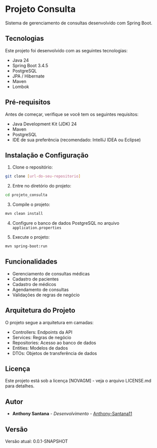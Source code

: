 # Projeto Consulta

Sistema de gerenciamento de consultas desenvolvido com Spring Boot.

## Tecnologias

Este projeto foi desenvolvido com as seguintes tecnologias:

- Java 24
- Spring Boot 3.4.5
- PostgreSQL
- JPA / Hibernate
- Maven
- Lombok

## Pré-requisitos

Antes de começar, verifique se você tem os seguintes requisitos:

- Java Development Kit (JDK) 24
- Maven
- PostgreSQL
- IDE de sua preferência (recomendado: IntelliJ IDEA ou Eclipse)

## Instalação e Configuração

1. Clone o repositório:
```bash
git clone [url-do-seu-repositorio]
```

2. Entre no diretório do projeto:
```bash
cd projeto_consulta
```

3. Compile o projeto:
```bash
mvn clean install
```

4. Configure o banco de dados PostgreSQL no arquivo `application.properties`

5. Execute o projeto:
```bash
mvn spring-boot:run
```

## Funcionalidades

- Gerenciamento de consultas médicas
- Cadastro de pacientes
- Cadastro de médicos
- Agendamento de consultas
- Validações de regras de negócio

## Arquitetura do Projeto

O projeto segue a arquitetura em camadas:

- Controllers: Endpoints da API
- Services: Regras de negócio
- Repositories: Acesso ao banco de dados
- Entities: Modelos de dados
- DTOs: Objetos de transferência de dados

## Licença

Este projeto está sob a licença [NOVAGM] - veja o arquivo LICENSE.md para detalhes.

## Autor

* **Anthony Santana** - *Desenvolvimento* - [Anthony-Santana11](https://github.com/Anthony-Santana11)

## Versão

Versão atual: 0.0.1-SNAPSHOT
